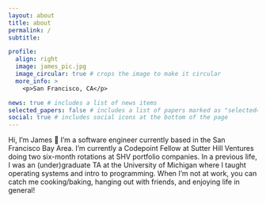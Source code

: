 ```yaml
---
layout: about
title: about
permalink: /
subtitle:

profile:
  align: right
  image: james_pic.jpg
  image_circular: true # crops the image to make it circular
  more_info: >
    <p>San Francisco, CA</p>

news: true # includes a list of news items
selected_papers: false # includes a list of papers marked as "selected={true}"
social: true # includes social icons at the bottom of the page
---
```


Hi, I’m James 👋 I’m a software engineer currently based in the San Francisco Bay Area. I’m currently a Codepoint Fellow at Sutter Hill Ventures doing two six-month rotations at SHV portfolio companies. In a previous life, I was an (under)graduate TA at the University of Michigan where I taught operating systems and intro to programming. When I’m not at work, you can catch me cooking/baking, hanging out with friends, and enjoying life in general!
